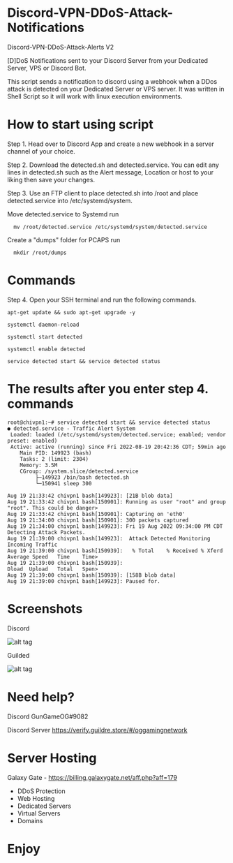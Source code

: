 # Discord-VPN-DDoS-Attack-Notifications
  
Discord-VPN-DDoS-Attack-Alerts V2

[D]DoS Notifications sent to your Discord Server from your Dedicated Server, VPS or Discord Bot.

This script sends a notification to discord using a webhook when a DDos attack is detected on your Dedicated Server or VPS server. It was written in Shell Script so it will work with linux execution environments.

# How to start using script

Step 1. Head over to Discord App and create a new webhook in a server channel of your choice.

Step 2. Download the detected.sh and detected.service. You can edit any lines in detected.sh such as the Alert message, Location or host to your liking then save your changes.

Step 3. Use an FTP client to place detected.sh into /root and place detected.service into /etc/systemd/system.

   Move detected.service to Systemd run 
      
      mv /root/detected.service /etc/systemd/system/detected.service
 
   Create a "dumps" folder for PCAPS run 
      
      mkdir /root/dumps

# Commands

Step 4. Open your SSH terminal and run the following commands. 

    apt-get update && sudo apt-get upgrade -y
  
    systemctl daemon-reload
  
    systemctl start detected
  
    systemctl enable detected

    service detected start && service detected status
  
# The results after you enter step 4. commands

    root@chivpn1:~# service detected start && service detected status
    ● detected.service - Traffic Alert System
     Loaded: loaded (/etc/systemd/system/detected.service; enabled; vendor preset: enabled)
     Active: active (running) since Fri 2022-08-19 20:42:36 CDT; 59min ago
        Main PID: 149923 (bash)
        Tasks: 2 (limit: 2304)
        Memory: 3.5M
        CGroup: /system.slice/detected.service
             ├─149923 /bin/bash detected.sh
             └─150941 sleep 300

    Aug 19 21:33:42 chivpn1 bash[149923]: [21B blob data]
    Aug 19 21:33:42 chivpn1 bash[150901]: Running as user "root" and group "root". This could be danger>
    Aug 19 21:33:42 chivpn1 bash[150901]: Capturing on 'eth0'
    Aug 19 21:34:00 chivpn1 bash[150901]: 300 packets captured
    Aug 19 21:34:00 chivpn1 bash[149923]: Fri 19 Aug 2022 09:34:00 PM CDT Detecting Attack Packets.
    Aug 19 21:39:00 chivpn1 bash[149923]:  Attack Detected Monitoring Incoming Traffic
    Aug 19 21:39:00 chivpn1 bash[150939]:   % Total    % Received % Xferd  Average Speed   Time    Time>
    Aug 19 21:39:00 chivpn1 bash[150939]:                                  Dload  Upload   Total   Spen>
    Aug 19 21:39:00 chivpn1 bash[150939]: [158B blob data]
    Aug 19 21:39:00 chivpn1 bash[149923]: Paused for.

# Screenshots

Discord

![alt tag](https://github.com/GunGameOG/Discord-VPN-DDoS-Attack-Alerts/blob/master/AlertPrevDiscord.PNG "Discord")

Guilded

![alt tag](https://github.com/GunGameOG/Discord-VPN-DDoS-Attack-Alerts/blob/master/AlertPrevGuilded.PNG "Guilded")

# Need help?

Discord GunGameOG#9082

Discord Server https://verify.guildre.store/#/oggamingnetwork

# Server Hosting

Galaxy Gate - https://billing.galaxygate.net/aff.php?aff=179

- DDoS Protection
- Web Hosting
- Dedicated Servers
- Virtual Servers
- Domains

# Enjoy 
